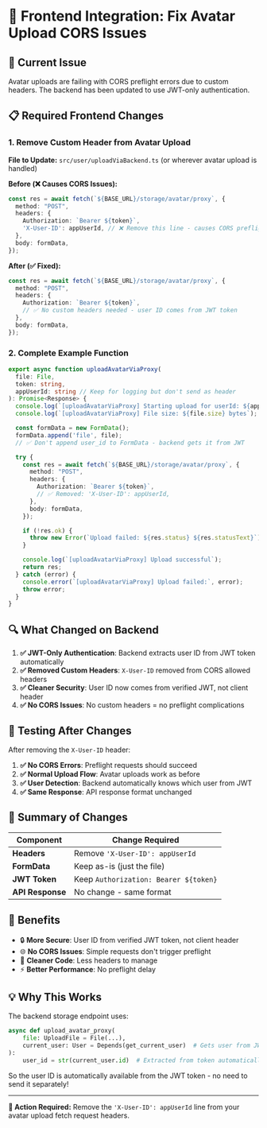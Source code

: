 # 🔧 Frontend Integration: Fix Avatar Upload CORS Issues

## 🚨 Current Issue
Avatar uploads are failing with CORS preflight errors due to custom headers. The backend has been updated to use JWT-only authentication.

## 📋 Required Frontend Changes

### 1. Remove Custom Header from Avatar Upload

**File to Update:** `src/user/uploadViaBackend.ts` (or wherever avatar upload is handled)

**Before (❌ Causes CORS Issues):**
```typescript
const res = await fetch(`${BASE_URL}/storage/avatar/proxy`, {
  method: "POST",
  headers: {
    Authorization: `Bearer ${token}`,
    'X-User-ID': appUserId, // ❌ Remove this line - causes CORS preflight to fail
  },
  body: formData,
});
```

**After (✅ Fixed):**
```typescript
const res = await fetch(`${BASE_URL}/storage/avatar/proxy`, {
  method: "POST",
  headers: {
    Authorization: `Bearer ${token}`,
    // ✅ No custom headers needed - user ID comes from JWT token
  },
  body: formData,
});
```

### 2. Complete Example Function

```typescript
export async function uploadAvatarViaProxy(
  file: File,
  token: string,
  appUserId: string // Keep for logging but don't send as header
): Promise<Response> {
  console.log(`[uploadAvatarViaProxy] Starting upload for userId: ${appUserId}`);
  console.log(`[uploadAvatarViaProxy] File size: ${file.size} bytes`);

  const formData = new FormData();
  formData.append('file', file);
  // ✅ Don't append user_id to FormData - backend gets it from JWT

  try {
    const res = await fetch(`${BASE_URL}/storage/avatar/proxy`, {
      method: "POST",
      headers: {
        Authorization: `Bearer ${token}`,
        // ✅ Removed: 'X-User-ID': appUserId,
      },
      body: formData,
    });

    if (!res.ok) {
      throw new Error(`Upload failed: ${res.status} ${res.statusText}`);
    }

    console.log(`[uploadAvatarViaProxy] Upload successful`);
    return res;
  } catch (error) {
    console.error(`[uploadAvatarViaProxy] Upload failed:`, error);
    throw error;
  }
}
```

## 🔍 What Changed on Backend

1. **✅ JWT-Only Authentication**: Backend extracts user ID from JWT token automatically
2. **✅ Removed Custom Headers**: `X-User-ID` removed from CORS allowed headers
3. **✅ Cleaner Security**: User ID now comes from verified JWT, not client header
4. **✅ No CORS Issues**: No custom headers = no preflight complications

## 🧪 Testing After Changes

After removing the `X-User-ID` header:

1. **✅ No CORS Errors**: Preflight requests should succeed
2. **✅ Normal Upload Flow**: Avatar uploads work as before
3. **✅ User Detection**: Backend automatically knows which user from JWT
4. **✅ Same Response**: API response format unchanged

## 📝 Summary of Changes

| Component | Change Required |
|-----------|----------------|
| **Headers** | Remove `'X-User-ID': appUserId` |
| **FormData** | Keep as-is (just the file) |
| **JWT Token** | Keep `Authorization: Bearer ${token}` |
| **API Response** | No change - same format |

## 🚀 Benefits

- 🔒 **More Secure**: User ID from verified JWT token, not client header
- 🌐 **No CORS Issues**: Simple requests don't trigger preflight
- 🧹 **Cleaner Code**: Less headers to manage
- ⚡ **Better Performance**: No preflight delay

## 💡 Why This Works

The backend storage endpoint uses:
```python
async def upload_avatar_proxy(
    file: UploadFile = File(...),
    current_user: User = Depends(get_current_user)  # Gets user from JWT
):
    user_id = str(current_user.id)  # Extracted from token automatically
```

So the user ID is automatically available from the JWT token - no need to send it separately!

---

**🎯 Action Required:** Remove the `'X-User-ID': appUserId` line from your avatar upload fetch request headers.
